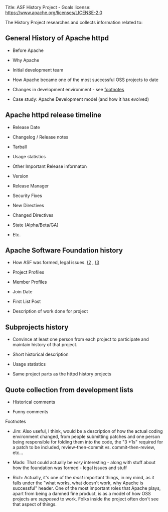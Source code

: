 Title: ASF History Project - Goals
license: https://www.apache.org/licenses/LICENSE-2.0


The History Project researches and collects information related to:

## General History of Apache httpd

- Before Apache

- Why Apache

- Initial development team

- How Apache became one of the most successful OSS projects to date

- Changes in development environment - see <a href="#foot1">footnotes</a> 

- Case study: Apache Development model (and how it has evolved)


## Apache httpd release timeline 

- Release Date

- Changelog / Release notes

- Tarball

- Usage statistics

- Other Important Release informaton

- Version

- Release Manager

- Security Fixes

- New Directives

- Changed Directives

- State (Alpha/Beta/GA)

- Etc.


## Apache Software Foundation history 

- How ASF was formed, legal issues. [(2](#foot2) , [(3](#foot3) 

- Project Profiles

- Member Profiles

- Join Date

- First List Post

- Description of work done for project


## Subprojects history

- Convince at least one person from each project to participate and maintain history of that project.

- Short historical description

- Usage statistics

- Same project parts as the httpd history projects

## Quote collection from development lists

- Historical comments

- Funny comments

<a name="foot1">Footnotes</a>

  - Jim: Also useful, I think, would be a description of how the actual coding environment changed, from people submitting patches and one person being responsible for folding them into the code, the "3 +1s" required for a patch to be included, review-then-commit vs. commit-then-review, etc...
<a name="foot2">
  
  - Mads: That could actually be _very_ interesting - along with stuff about how the foundation was formed - legal issues and stuff
  
  - Rich: Actually, it's one of the *most* important things, in my mind, as it falls under the "what works, what doesn't work, why Apache is successful" header. One of the most important roles that Apache plays, apart from being a damned fine product, is as a model of how OSS projects are *supposed* to work. Folks inside the project often don't see that aspect of things.

